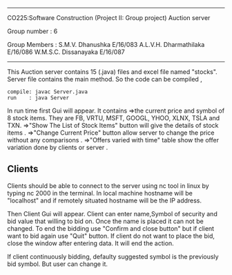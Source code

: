 *******************************************************************************************************
CO225:Software Construction (Project II: Group project)
Auction server

Group number  : 6

Group Members : S.M.V. Dhanushka 			E/16/083
				A.L.V.H. Dharmathilaka    	E/16/086
				W.M.S.C. Dissanayaka 		E/16/087

*******************************************************************************************************

This Auction server contains 15 (.java) files and excel file named "stocks".
Server file contains the main method. So the code can be compiled ,

	compile: javac Server.java
	run    : java Server
	
In run time first Gui will appear. It contains 
	=>the current price and symbol of 8 stock items.
	  They are  FB, VRTU, MSFT, GOOGL, YHOO, XLNX, TSLA and TXN.
	=>"Show The List of Stock Items" button will give the details of  stock items .
	=>"Change Current Price" button allow server to change the price without any comparisons .
	=>"Offers varied with time" table show the offer variation done by clients or server .
	
Clients
--------

Clients should be able to connect to the server using nc tool in linux by typing 
nc <hostname> 2000 in the terminal.
In local machine hostname will be "localhost" and if remotely situated hostname will be the IP address.

Then Client Gui will appear.
	Client can enter name,Symbol of security and bid value that willing to bid on. Once the name is placed
	it can not be changed. To end the bidding use "Confirm and close button" but if client want to bid
	again use "Quit" button. If client do not want to place the bid, 
	close the window after entering data. It will end the action.

If client continuously bidding, defaulty suggested symbol is the previously bid symbol. But user can change it.
